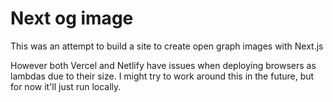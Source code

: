 # Next og image

This was an attempt to build a site to create open graph images with Next.js

However both Vercel and Netlify have issues when deploying browsers as lambdas due to their size. I might try to work around this in the future, but for now it'll just run locally.
